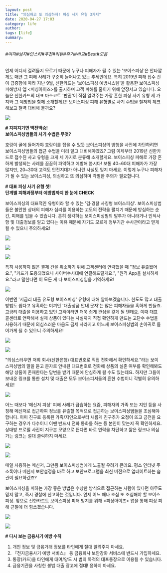 ```yaml
---
layout: post
title: "의심하고 또 의심하자! 피싱 사기 유형 3가지"
date: 2020-04-27 17:03
category: life
author: 
tags: [life]
summary: 
---
```


###### #여자#남자#인스타#추천#리뷰#후기#비교#Best#모음


언제 어디서 걸려들지 모르기 때문에 누구나 피해자가 될 수 있는 '보이스피싱'은 안타깝게도 매년 그 피해 사례가 꾸준히 늘어나고 있는 추세인데요. 특히 2019년 피해 접수 건이 급증함에 따라 지난 9월, 신한카드는 '보이스피싱 예방시스템'을 활용한 보이스피싱 피해방지 앱 <피싱아이즈>를 출시하며 고객 피해를 줄이기 위해 앞장서고 있습니다. 오늘은 신한카드의 대표 마스코트 '판귄'이 직접 알려주는 가장 흔한 피싱 사기 유형 세 가지와 그 예방법을 함께 소개할게요! 보이스피싱 피해 유형별로 사기 수법을 철저히 체크해보고 철벽 대비해 볼까요?  
  

![](https://post-phinf.pstatic.net/MjAxOTExMjVfMTIw/MDAxNTc0NjQ0OTYzMjQw.qc3JIZwT8ekfKEhz8I6KlSlfNehRX475SPTg1ZPejF0g.pxBkxCrekqtAHDVwMqWzxUb_jBkkA4k__kQkpgCq378g.JPEG/%ED%94%BC%EC%8B%B1%EC%A0%9C%EB%A1%9C_%ED%83%80%EC%9D%B4%ED%8B%80.jpg?type=w1200)

  
**# 지피지기면 백전백승!**  
**보이스피싱범들의 사기 수법은 무엇?**

호랑이 굴에 들어가야 호랑이를 잡을 수 있듯 보이스피싱의 범행을 사전에 차단하려면 보이스피싱범들의 접근 수법을 미리 알고 대비해야겠죠? 그럼 이제부터 2019년 신한카드로 접수된 사고 유형을 크게 세 가지로 분류해 소개할게요. 보이스피싱 피해로 가장 흔하게 발생되는 사례를 꼼꼼히 파악하고 예방해 봅시다! 보통 40~60대 피해자가 가장 많지만, 20~30대 고객도 안전지대가 아니란 사실도 잊지 마세요. 이렇게 누구나 피해자가 될 수 있는 보이스피싱, 의심하고 또 의심하며 각별한 주의가 필요합니다.  
  
  
**# 대표 피싱 사기 유형 셋!**  
**단계별 피해과정부터 예방법까지 한 눈에 CHECK**

보이스피싱의 대표적인 유형이라 할 수 있는 '검·경찰 사칭형 보이스피싱'. 보이스피싱범들은 불안한 상태의 피해자 심리를 이용하는 고도의 전략을 펼치기 때문에 방심하는 순간, 피해를 입을 수 있습니다. 흔히 생각하는 보이스피싱범의 말투가 아니라거나 인적사항 및 대출정보를 알고 있다는 이유 때문에 자기도 모르게 정부기관 수사관이라고 믿게 될 수 있으니 주의하세요!  
  

![](https://post-phinf.pstatic.net/MjAxOTExMjVfNTcg/MDAxNTc0NjQ1MDE2NDEw.1uP6BQK_id-eCwnAExpHrhEGVmuywZPDvt-NRmgVP9Qg.B6wNABczVYwn-lPyOJLASTQb37QVdN8o6wH4jyxlH0Mg.PNG/%ED%94%BC%EC%8B%B1%EC%A0%9C%EB%A1%9C_%EB%82%B4%EC%A7%801.png?type=w1200)

![](https://post-phinf.pstatic.net/MjAxOTExMjVfMTY1/MDAxNTc0NjQ1MDI4ODgy.v9PvdkzsJt98_Uj24T59nbtZQvki-jPVlWax1GNHR_sg.wR8BwCrHvDYXINooL-8bX1YdMSEIBr6Vb0xStFfA6MUg.PNG/%ED%94%BC%EC%8B%B1%EC%A0%9C%EB%A1%9C_%EB%82%B4%EC%A7%802.png?type=w1200)

![](https://post-phinf.pstatic.net/MjAxOTExMjVfMjAw/MDAxNTc0NjQ1MDI4ODg1.iwwRpZaOcEE8aZo9LqOH297BZnhH57yHpOvNbxA4EjYg.e-QsQ8l2E71BRjn6cCgpc5hFUryBao9rRYLbfNWXtbkg.PNG/%ED%94%BC%EC%8B%B1%EC%A0%9C%EB%A1%9C_%EB%82%B4%EC%A7%803.png?type=w1200)

  
특히 사용하지 않은 결제 건을 취소하기 위해 고객센터에 연락했을 때 "정보 유출됐어요.", "카드가 도용되었으니 사이버수사대에 연결해드릴게요.", "원격 App을 설치하세요."라고 말한다면 이 모든 게 다 보이스피싱임을 기억하세요!  
  

![](https://post-phinf.pstatic.net/MjAxOTExMjVfMTg2/MDAxNTc0NjQ1MDQ3MDIx.Q8xwtj4eO4QoT2Odi0jPK9dWWcuQj46RSXoMQodr5Fkg.05WYg749A3BfzI2iio5JVnST-dUcUcwBhIbZgl6JlV0g.PNG/%ED%94%BC%EC%8B%B1%EC%A0%9C%EB%A1%9C_%EB%82%B4%EC%A7%804.png?type=w1200)

  
이번엔 '저금리 대출 유도형 보이스피싱' 유형에 대해 알아보겠습니다. 한도도 많고 대출방법도 쉽다고 유혹하는 미끼인 '대출상품 안내 문자'는 많은 피해자들을 혹하게 만들죠. 고금리 대출을 이용하고 있던 고객이라면 더욱 쉽게 관심을 갖게 될 텐데요. 이때 대표 콜센터로 연락해서 실제 상품이 있다는 사실까지 직접 확인하게 만드는 고단수 수법을 사용하기 때문에 의심스러운 마음도 금세 사라지고 어느새 보이스피싱범의 손아귀로 들어가게 될 수 있으니 주의하세요!  
  
  

![](https://post-phinf.pstatic.net/MjAxOTExMjVfMTA1/MDAxNTc0NjQ1MDYzODA3.4WoVVx0bMgsR6PtaSWM6w0VDWV_SBr7lJRJCxTVP4bAg.WPQv64H1IGsadtl2VbEF1xhw6J55lFsUOqyvKlQJGaIg.PNG/%ED%94%BC%EC%8B%B1%EC%A0%9C%EB%A1%9C_%EB%82%B4%EC%A7%805.png?type=w1200)

![](https://post-phinf.pstatic.net/MjAxOTExMjVfMzIg/MDAxNTc0NjQ1MDYzODEx.ccenPu1Nbfb4i6sbPqUtyvSvkkiyDrRV-swZLkE5mPUg.qgBK9piWg3xqS77opqQ4OHjgB5iXaqg7qGO5LeX8Lasg.PNG/%ED%94%BC%EC%8B%B1%EC%A0%9C%EB%A1%9C_%EB%82%B4%EC%A7%806.png?type=w1200)

  
"의심스러우면 저희 회사(신한은행) 대표번호로 직접 전화해서 확인하세요."라는 보이스피싱범의 말을 듣고 문자로 안내된 대표번호로 전화해 상품의 실존 여부를 확인해봐도 해당 상품이 존재한다는 답변을 받기 때문에 안심하게 될 수도 있는데요. 하지만 그들이 보내온 링크를 통한 설치 및 대출은 모두 보이스피셔들의 흔한 수법이니 각별히 유의하세요!  
  

![](https://post-phinf.pstatic.net/MjAxOTExMjVfMTQ3/MDAxNTc0NjQ1MDg1NzM3.fkR71LpRzrg2FCHkx9rGj9Fg3uWy1hgg98kL0cAQmJ0g.FWCbQCS8GvZG_2qJ75bEOWThEhv12pmOFTL2_ACIS98g.PNG/%ED%94%BC%EC%8B%B1%EC%A0%9C%EB%A1%9C_%EB%82%B4%EC%A7%807.png?type=w1200)

  
어느 때보다 '메신저 피싱' 피해 사례가 급습하는 요즘, 피해자의 가족 또는 지인 등을 사칭해 메신저로 접근하여 정보를 유출할 목적으로 접근하는 보이스피싱범들을 조심해야 합니다. 이미 친구로 등록된 가족/지인으로부터 새롭게 친구추가 요청이 뜨고 금전을 요구하는 경우가 다수이니 이땐 반드시 전화 통화를 하는 등 본인이 맞는지 꼭 확인하세요. 상대방 프로필 사진이 지구본 모양으로 뜬다면 바로 연락을 차단하고 짧은 링크나 의심 가는 링크는 절대 클릭하지 마세요.  
  

![](https://post-phinf.pstatic.net/MjAxOTExMjVfMjUz/MDAxNTc0NjQ1MDg1NzIw.9M2ZJ0BR7bXDl4J9gsslbkgSCGsUFKOQfERToG0c9yYg.w3myEWGZ0iJ61X_OwxFEQajpPBnDw0GNrEiyQOojCUIg.PNG/%ED%94%BC%EC%8B%B1%EC%A0%9C%EB%A1%9C_%EB%82%B4%EC%A7%808.png?type=w1200)

![](https://post-phinf.pstatic.net/MjAxOTExMjVfMTI2/MDAxNTc0NjQ1MDg1Nzg2.DcSb0Kfv1nr1EoIEEAu2dZrh2GIGyHnACxFCy03Ty9kg.z1E7yQZmgQss-HowTKs5Jr3oHz4TW_uMzjPqVPCR79Qg.PNG/%ED%94%BC%EC%8B%B1%EC%A0%9C%EB%A1%9C_%EB%82%B4%EC%A7%809.png?type=w1200)

  
매일 사용하는 메신저, 그만큼 보이스피싱범에게 노출될 우려가 큰데요. 평소 인터넷 주소록이나 메신저 보안설정을 바로 하고 보안프로그램을 최신 버전으로 업데이트하는 습관이 필요하겠죠?  
  
  
보이스피싱을 피하는 가장 좋은 방법은 수상한 방식으로 접근하는 사람이 있다면 아무도 믿지 말고, 즉시 경찰에 신고하는 것입니다. 언제 어느 때나 조심 또 조심해야 할 보이스피싱. 앞으로 신한카드도 보이스피싱 피해 방지를 위해 <피싱아이즈> 앱을 통해 피싱 피해 근절에 더 힘쓰겠습니다.  
  
  

![](https://post-phinf.pstatic.net/MjAyMDA0MDNfMTU3/MDAxNTg1ODkxOTQ2OTU4.O84dG0wFEJkX3yWqJoR8J9CTTo9_4_b6GoAtDKYlwisg.gcNkpp_gxcJS80viW08v89JgiMUgaUXWj5dHlmWYIG4g.PNG/%ED%94%BC%EC%8B%B1%EC%A0%9C%EB%A1%9C%ED%85%8D%EC%8A%A4%ED%8A%B8%EB%B0%95%EC%8A%A4_2.png?type=w1200)

![](https://post-phinf.pstatic.net/MjAyMDA0MDNfMjky/MDAxNTg1ODkxOTQ2OTUx.svFdHQxHMA4VPvIJETPHrNoJ71llvhs44gaQhb4JFEwg.ePvJe9MKK2wciDWmvmzufvB5KTkEjoXoo73WZzX6rKwg.PNG/%ED%94%BC%EC%8B%B1%EC%A0%9C%EB%A1%9C%ED%85%8D%EC%8A%A4%ED%8A%B8%EB%B0%95%EC%8A%A4_1.png?type=w1200)

  

**# 다시 보는 금융사기 예방 수칙**  
1. 개인 정보 및 금융거래 정보를 타인에게 절대 알려주지 마세요.  
2. 『전자금융사기 예방 서비스』 등 금융회사 보안강화 서비스에 반드시 가입하세요.  
3. 통장(카드)을 타인에게 대여/양도 시 범죄 목적의 대포통장으로 이용될 수 있습니다.  
4. 금융기관을 사칭한 불법 대출 광고에 절대! 응하지 마세요.